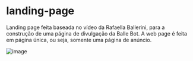# landing-page
Landing page feita baseada no vídeo da Rafaella Ballerini, para a construção de uma página de divulgação da Balle Bot.
A web page é feita em página única, ou seja, somente uma página de anúncio. 

![image](https://user-images.githubusercontent.com/96981573/148554356-4c3e06da-6bb8-4b2d-9f26-f374a51dbec1.png)

